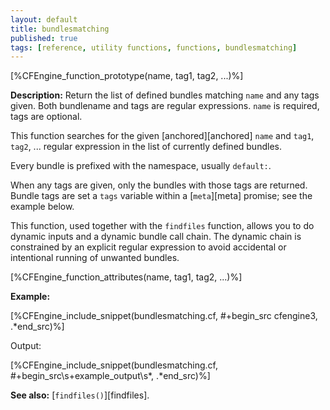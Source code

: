 ```yaml
---
layout: default
title: bundlesmatching
published: true
tags: [reference, utility functions, functions, bundlesmatching]
---
```


[%CFEngine_function_prototype(name, tag1, tag2, ...)%]

**Description:** Return the list of defined bundles matching `name` and any
tags given. Both bundlename and tags are regular expressions. `name` is
required, tags are optional.

This function searches for the given [anchored][anchored] `name` and `tag1`,
`tag2`, ... regular expression in the list of currently defined bundles.

Every bundle is prefixed with the namespace, usually `default:`.

When any tags are given, only the bundles with those tags are
returned.  Bundle tags are set a `tags` variable within a [`meta`][meta]
promise; see the example below.

This function, used together with the `findfiles` function, allows you
to do dynamic inputs and a dynamic bundle call chain.  The dynamic
chain is constrained by an explicit regular expression to avoid
accidental or intentional running of unwanted bundles.

[%CFEngine_function_attributes(name, tag1, tag2, ...)%]

**Example:**

[%CFEngine_include_snippet(bundlesmatching.cf, #\+begin_src cfengine3, .*end_src)%]

Output:

[%CFEngine_include_snippet(bundlesmatching.cf, #\+begin_src\s+example_output\s*, .*end_src)%]

**See also:** [`findfiles()`][findfiles].
